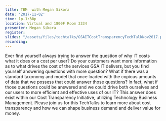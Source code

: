 ```yaml
---
title: TBM  with Megan Sikora
date: '2017-11-02'
time: 1p-1:30p
location: Virtual and 1800F Room 3334
presenter: Megan Sikora
register:
slides: "/assets/files/techtalks/GSAITCostTransparencyTechTalkNov2017.pdf"
recording:
---
```


Ever find yourself always trying to answer the question of why IT costs what it does or a cost per user?  Do your customers want more information as to what drives the cost of the services GSA IT delivers, but you find yourself answering questions with more question? What if there was a standard taxonomy and model that once loaded with the copious amounts of data that we possess that could answer those questions? In fact, what if those questions could be answered and we could drive both ourselves and our users to more efficient and effective uses of our IT? This answer does exist within our Cost Transparency Initiative, utilizing Technology Business Management.  Please join us for this TechTalks to learn more about cost transparency and how we can shape business demand and deliver value for money.
